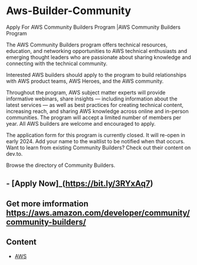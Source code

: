 # Aws-Builder-Community
Apply For AWS Community Builders Program |AWS Community Builders Program

The AWS Community Builders program offers technical resources, education, and networking opportunities to AWS technical enthusiasts and emerging thought leaders who are passionate about sharing knowledge and connecting with the technical community.

Interested AWS builders should apply to the program to build relationships with AWS product teams, AWS Heroes, and the AWS community.

Throughout the program, AWS subject matter experts will provide informative webinars, share insights — including information about the latest services — as well as best practices for creating technical content, increasing reach, and sharing AWS knowledge across online and in-person communities. The program will accept a limited number of members per year. All AWS builders are welcome and encouraged to apply.

The application form for this program is currently closed. It will re-open in early 2024. Add your name to the waitlist to be notified when that occurs.
Want to learn from existing Community Builders? Check out their content on dev.to.

Browse the directory of Community Builders.

## - [Apply Now]_(https://bit.ly/3RYxAq7)

## Get more imformation   https://aws.amazon.com/developer/community/community-builders/


## Content

- [AWS](#aws)
